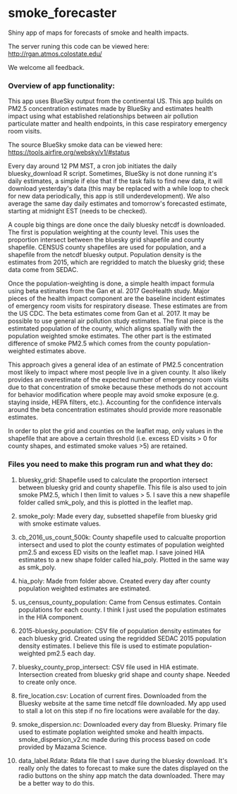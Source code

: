 # smoke_forecaster
Shiny app of maps for forecasts of smoke and health impacts. 

The server runing this code can be viewed here: http://rgan.atmos.colostate.edu/ 

We welcome all feedback. 

### Overview of app functionality:

This app uses BlueSky output from the continental US. This app builds on PM2.5 concentration estimates made by BlueSky and estimates health impact using what established relationships between air pollution particulate matter and health endpoints, in this case respiratory emergency room visits.

The source BlueSky smoke data can be viewed here: https://tools.airfire.org/websky/v1/#status

Every day around 12 PM MST, a cron job initiates the daily bluesky_download R script. Sometimes, BlueSky is not done running it's daily estimates,  a simple if else that if the task fails to find new data, it will download yesterday's data (this may be replaced with a while loop to check for new data periodically, this app is still underdevelopment). We also average the same day daily estimates and tomorrow's forecasted estimate, starting at midnight EST (needs to be checked).

A couple big things are done once the daily bluesky netcdf is downloaded. The first is population weighting at the county level. This uses the proportion intersect between the bluesky grid shapefile and county shapefile. CENSUS county shapefiles are used for population, and a shapefile from the netcdf bluesky output. Population density is the estimates from 2015, which are regridded to match the bluesky grid; these data come from SEDAC.

Once the population-weighting is done, a simple health impact formula using  beta estimates from the Gan et al. 2017 GeoHealth study. Major pieces of the health impact component are the baseline incident estimates of emergency room visits for respiratory disease. These estimates are from the US CDC. The beta estimates come from Gan et al. 2017. It may be possible to use general air pollution study estimates. The final piece is the estimtated population of the county, which aligns spatially with the population weighted smoke estimates. The other part is the estimated difference of smoke PM2.5 which comes from the county population-weighted estimates above.

This approach gives a general idea of an estimate of PM2.5 concentration most likely to impact where most people live in a given county. It also likely provides an overestimate of the expected number of emergency room visits due to that concentration of smoke because these methods do not account for behavior modification where people may avoid smoke exposure (e.g. staying inside, HEPA filters, etc.). Accounting for the confidence intervals around the beta concentration estimates should provide more reasonable estimates.

In order to plot the grid and counties on the leaflet map, only values in the shapefile that are above a certain threshold (i.e. excess ED visits > 0 for county shapes, and estimated smoke values >5) are retained.

### Files you need to make this program run and what they do:
1. bluesky_grid: Shapefile used to calculate the proportion intersect between bluesky grid and county shapefile. This file is also used to join smoke PM2.5, which I then limit to values > 5. I save this a new shapefile folder called smk_poly, and this is plotted in the leaflet map.

2. smoke_poly: Made every day, subsetted shapefile from bluesky grid with smoke estimate values.

3. cb_2016_us_count_500k: County shapefile used to calcualte proportion intersect and used to plot the county estimates of population weighted pm2.5 and excess ED visits on the leaflet map. I save joined HIA estimates to a new shape folder called hia_poly. Plotted in the same way as smk_poly.

4. hia_poly: Made from folder above. Created every day after county population weighted estimates are estimated. 

5. us_census_county_population: Came from Census estimates. Contain populations for each county. I think I just used the population estimates in the HIA component.

6. 2015-bluesky_population: CSV file of population density estimates for each bluesky grid. Created using the regridded SEDAC 2015 population density estimates. I believe this file is used to estimate population-weighted pm2.5 each day.

7. bluesky_county_prop_intersect: CSV file used in HIA estimate. Intersection created from bluesky grid shape and county shape. Needed to create only once. 

8. fire_location.csv: Location of current fires. Downloaded from the Bluesky website at the same time netcdf file downloaded. My app used to stall a lot on this step if no fire locations were available for the day. 

9. smoke_dispersion.nc: Downloaded every day from Bluesky. Primary file used to estimate poplation weighted smoke and health impacts. smoke_dispersion_v2.nc made during this process based on code provided by Mazama Science.

10. data_label.Rdata: Rdata file that I save during the bluesky download. It's really only the dates to forecast to make sure the dates displayed on the radio buttons on the shiny app match the data downloaded. There may be a better way to do this.